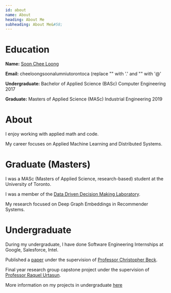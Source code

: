 ```yaml
---
id: about 
name: About
heading: About Me
subheading: About Me&#58; 
---
```

<!-- <img src="images/pic.png" alt="hi" class="inline"/> -->
<!-- <img src="images/soonCheeLoongTCard.jpg" alt="hi" class="inline"/>  -->

# Education 

**Name:** [Soon Chee Loong](http://scheeloong.github.io)

**Email:** cheeloong<dot>soon<at>alumni<dot>utoronto<dot>ca (replace "<dot>" with '.' and "<at>" with '@'

**Undergraduate:**  Bachelor of Applied Science (BASc) Computer Engineering 2017

**Graduate:**  Masters of Applied Science (MASc) Industrial Engineering 2019 

# About

I enjoy working with applied math and code. 

My career focuses on Applied Machine Learning and Distributed Systems.

# Graduate (Masters)

I was a MASc (Masters of Applied Science, research-based) student at the University of Toronto.

I was a member of the [Data Driven Decision Making Laboratory](http://d3m.mie.utoronto.ca/members/). 

My research focused on Deep Graph Embeddings in Recommender Systems.

# Undergraduate 

During my undergraduate, I have done Software Engineering Internships at Google, Salesforce, Intel. 

Published a [paper](https://link.springer.com/article/10.1007/s10601-016-9238-x) under the supervision of [Professor Christopher Beck](https://www.mie.utoronto.ca/mie/faculty/beck).

Final year research group capstone project under the supervision of [Professor Raquel Urtasun](http://www.cs.toronto.edu/~urtasun/).

More information on my projects in undergraduate [here](http://scheeloong.github.io/undergraduate/)
